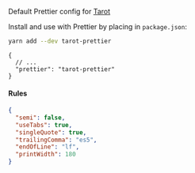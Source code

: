 Default Prettier config for [Tarot](https://github.com/codynova/tarot)

Install and use with Prettier by placing in `package.json`:

```bash
yarn add --dev tarot-prettier
```

```jsonc
{
  // ...
  "prettier": "tarot-prettier"
}
```


#### Rules

```json
{
  "semi": false,
  "useTabs": true,
  "singleQuote": true,
  "trailingComma": "es5",
  "endOfLine": "lf",
  "printWidth": 180
}
```
